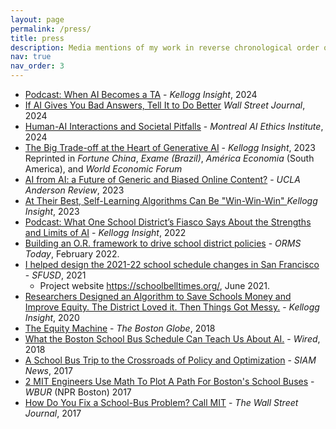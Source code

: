 ```yaml
---
layout: page
permalink: /press/
title: press
description: Media mentions of my work in reverse chronological order of last update.
nav: true
nav_order: 3
---
```

- [Podcast: When AI Becomes a TA](https://insight.kellogg.northwestern.edu/article/podcast-when-ai-becomes-a-ta) - *Kellogg Insight*, 2024
- [If AI Gives You Bad Answers, Tell It to Do Better](https://www.wsj.com/tech/ai/ai-chatbots-feedback-results-fa549914) *Wall Street Journal*, 2024
- [Human-AI Interactions and Societal Pitfalls](https://montrealethics.ai/human-ai-interactions-and-societal-pitfalls/) - _Montreal AI Ethics Institute_, 2024
- [The Big Trade-off at the Heart of Generative AI](https://insight.kellogg.northwestern.edu/article/trade-off-generative-ai) - _Kellogg Insight_, 2023 Reprinted in _Fortune China_,  *Exame (Brazil)*, *América Economia* (South America), and *World Economic Forum*
- [AI from AI: a Future of Generic and Biased Online Content?](https://anderson-review.ucla.edu/ai-from-ai-a-future-of-generic-and-biased-online-content/) - *UCLA Anderson Review*, 2023
- [At Their Best, Self-Learning Algorithms Can Be "Win-Win-Win" ](https://insight.kellogg.northwestern.edu/article/at-their-best-self-learning-algorithms-can-be-a-win-win-win) *Kellogg Insight*, 2023
- [Podcast: What One School District’s Fiasco Says About the Strengths and Limits of AI](https://insight.kellogg.northwestern.edu/article/podcast-what-one-school-districts-fiasco-says-about-the-strengths-and-limits-of-ai) - *Kellogg Insight*, 2022
- [Building an O.R. framework to drive school district policies](https://pubsonline.informs.org/do/10.1287/orms.2022.01.06/full/) - *ORMS Today*, February 2022.
- [I helped design the 2021-22 school schedule changes in San Francisco](https://www.sfusd.edu/schools/school-start-and-end-times-2021-22) - *SFUSD*, 2021
  - Project website <https://schoolbelltimes.org/>, June 2021.
- [Researchers Designed an Algorithm to Save Schools Money and Improve Equity. The District Loved it. Then Things Got Messy.](https://insight.kellogg.northwestern.edu/article/algorithm-schools-student-equity) - *Kellogg Insight*, 2020
- [The Equity Machine](https://apps.bostonglobe.com/ideas/graphics/2018/09/equity-machine/) - *The Boston Globe*, 2018
- [What the Boston School Bus Schedule Can Teach Us About AI.](https://www.wired.com/story/joi-ito-ai-and-bus-routes/) - *Wired*, 2018
- [A School Bus Trip to the Crossroads of Policy and Optimization](https://sinews.siam.org/Details-Page/a-school-bus-trip-to-the-crossroads-of-policy-and-optimization) - *SIAM News*, 2017
- [2 MIT Engineers Use Math To Plot A Path For Boston's School Buses](http://www.wbur.org/edify/2017/07/27/mit-quantum-boston-bus-routes) - *WBUR* (NPR Boston) 2017
- [How Do You Fix a School-Bus Problem? Call MIT](https://www.wsj.com/articles/how-do-you-fix-a-school-bus-problem-call-mit-1502456400) - *The Wall Street Journal*, 2017
